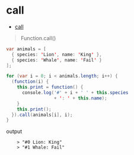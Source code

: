 # call

- [call](https://developer.mozilla.org/en-US/docs/Web/JavaScript/Reference/Global_Objects/Function/call)

> Function.call()

```java
var animals = [
  { species: 'Lion', name: 'King' },
  { species: 'Whale', name: 'Fail' }
];

for (var i = 0; i < animals.length; i++) {
  (function(i) {
    this.print = function() {
      console.log('#' + i + ' ' + this.species
                  + ': ' + this.name);
    }
    this.print();
  }).call(animals[i], i);
}
```

output

```log
    > "#0 Lion: King"
    > "#1 Whale: Fail"
```
